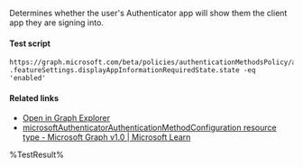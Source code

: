 Determines whether the user's Authenticator app will show them the client app they are signing into.



#### Test script
```
https://graph.microsoft.com/beta/policies/authenticationMethodsPolicy/authenticationMethodConfigurations('MicrosoftAuthenticator')
.featureSettings.displayAppInformationRequiredState.state -eq 'enabled'
```

#### Related links

- [Open in Graph Explorer](https://developer.microsoft.com/en-us/graph/graph-explorer?request=policies/authenticationMethodsPolicy/authenticationMethodConfigurations('MicrosoftAuthenticator')&method=GET&version=beta&GraphUrl=https://graph.microsoft.com)
- [microsoftAuthenticatorAuthenticationMethodConfiguration resource type - Microsoft Graph v1.0 | Microsoft Learn](https://learn.microsoft.com/en-us/graph/api/resources/microsoftauthenticatorauthenticationmethodconfiguration)


<!--- Results --->
%TestResult%
